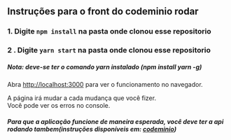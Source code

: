 ## Instruções para o front do codeminio rodar

### 1. Digite `npm install` na pasta onde clonou esse repositorio

### 2 . Digite `yarn start` na pasta onde clonou esse repositorio

##### Nota: deve-se ter o comando yarn instalado (npm install yarn -g)
Abra [http://localhost:3000](http://localhost:3000) para ver o funcionamento no navegador.

A página irá mudar a cada mudança que você fizer.<br />
Você pode ver os erros no console.

##### Para que a aplicação funcione de maneira esperada, você deve ter a api rodando tambem(instruções disponíveis em: [codeminio](https://github.com/victorhugofr/codeminio))
